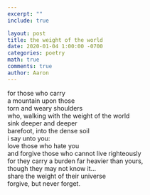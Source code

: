 ```yaml
---
excerpt: ""
include: true

layout: post
title: the weight of the world 
date: 2020-01-04 1:00:00 -0700
categories: poetry
math: true
comments: true
author: Aaron
---
```




for those who carry  
a mountain upon those  
torn and weary shoulders  
who, walking with the weight of the world  
sink deeper and deeper  
barefoot, into the dense soil  
i say unto you:  
love those who hate you  
and forgive those who cannot live righteously  
for they carry a burden far heavier than yours,  
though they may not know it...  
share the weight of their universe  
forgive, but never forget.
